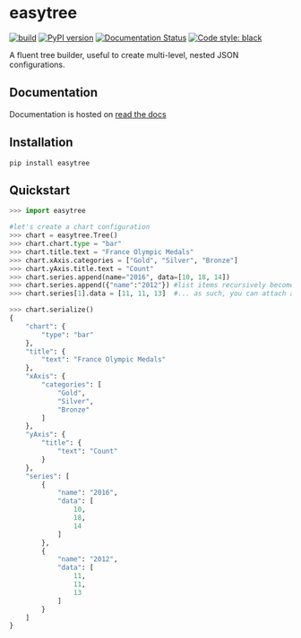 # easytree

[![build](https://github.com/dschenck/easytree/workflows/easytree/badge.svg)](https://github.com/dschenck/easytree/actions)
[![PyPI version](https://badge.fury.io/py/easytree.svg)](https://badge.fury.io/py/easytree) 
[![Documentation Status](https://readthedocs.org/projects/easytree/badge/?version=latest)](https://easytree.readthedocs.io/en/latest/?badge=latest) 
[![Code style: black](https://img.shields.io/badge/code%20style-black-000000.svg)](https://github.com/psf/black)

A fluent tree builder, useful to create multi-level, nested JSON configurations.

## Documentation
Documentation is hosted on [read the docs](https://easytree.readthedocs.io/en/latest/)

## Installation
```
pip install easytree
```

## Quickstart 
```python
>>> import easytree

#let's create a chart configuration
>>> chart = easytree.Tree()
>>> chart.chart.type = "bar"
>>> chart.title.text = "France Olympic Medals"
>>> chart.xAxis.categories = ["Gold", "Silver", "Bronze"]
>>> chart.yAxis.title.text = "Count"
>>> chart.series.append(name="2016", data=[10, 18, 14])
>>> chart.series.append({"name":"2012"}) #list items recursively become nodes
>>> chart.series[1].data = [11, 11, 13]  #... as such, you can attach attributes

>>> chart.serialize()
{
    "chart": {
        "type": "bar"
    },
    "title": {
        "text": "France Olympic Medals"
    },
    "xAxis": {
        "categories": [
            "Gold",
            "Silver",
            "Bronze"
        ]
    },
    "yAxis": {
        "title": {
            "text": "Count"
        }
    },
    "series": [
        {
            "name": "2016",
            "data": [
                10,
                18,
                14
            ]
        },
        {
            "name": "2012",
            "data": [
                11,
                11,
                13
            ]
        }
    ]
}
```
